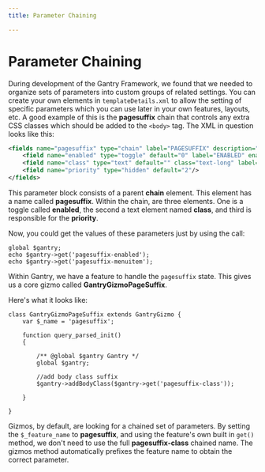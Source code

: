 ```yaml
---
title: Parameter Chaining

---
```


Parameter Chaining
==================
During development of the Gantry Framework, we found that we needed to organize sets of parameters into custom groups of related settings. You can create your own elements in `templateDetails.xml` to allow the setting of specific parameters which you can use later in your own features, layouts, etc. A good example of this is the **pagesuffix** chain that controls any extra CSS classes which should be added to the `<body>` tag. The XML in question looks like this:

~~~ .xml
<fields name="pagesuffix" type="chain" label="PAGESUFFIX" description="PAGESUFFIX_DESC">
	<field name="enabled" type="toggle" default="0" label="ENABLED" enabler="true" />
	<field name="class" type="text" default="" class="text-long" label="CLASS"/>
	<field name="priority" type="hidden" default="2"/>
</fields>
~~~

This parameter block consists of a parent **chain** element. This element has a name called **pagesuffix**. Within the chain, are three elements. One is a toggle called **enabled**, the second a text element named **class**, and third is responsible for the **priority**.

Now, you could get the values of these parameters just by using the call:

~~~ .php
global $gantry;
echo $gantry->get('pagesuffix-enabled');
echo $gantry->get('pagesuffix-menuitem');
~~~

Within Gantry, we have a feature to handle the `pagesuffix` state. This gives us a core gizmo called **GantryGizmoPageSuffix**.

Here's what it looks like:

~~~ .php
class GantryGizmoPageSuffix extends GantryGizmo {
	var $_name = 'pagesuffix';

	function query_parsed_init()
	{

		/** @global $gantry Gantry */
		global $gantry;

		//add body class suffix
		$gantry->addBodyClass($gantry->get('pagesuffix-class'));

	}

}
~~~

Gizmos, by default, are looking for a chained set of parameters. By setting the `$_feature_name` to **pagesuffix**, and using the feature's own built in `get()` method, we don't need to use the full **pagesuffix-class** chained name. The gizmos method automatically prefixes the feature name to obtain the correct parameter.
